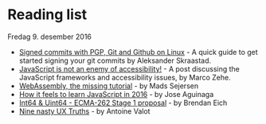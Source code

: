 # Reading list
Fredag 9. desember 2016


* [Signed commits with PGP, Git and Github on Linux](https://overflow.no/blog/2016/08/11/signed-commits-with-gpg-git-and-github-on-linux/) - A quick guide to get started signing your git commits by Aleksander Skraastad.
* [JavaScript is not an enemy of accessibility!](https://www.marcozehe.de/2016/11/23/javascript-not-enemy-accessibility/) - A post discussing the JavaScript frameworks and accessibility issues, by Marco Zehe.
* [WebAssembly, the missing tutorial](https://medium.com/@MadsSejersen/webassembly-the-missing-tutorial-95f8580b08ba#.w7lmxp633) - by Mads Sejersen
* [How it feels to learn JavaScript in 2016](https://hackernoon.com/how-it-feels-to-learn-javascript-in-2016-d3a717dd577f#.qeaesjr1s) - by Jose Aguinaga
* [Int64 & Uint64 - ECMA-262 Stage 1 proposal](https://mobile.twitter.com/BrendanEich/status/804121369910734849) - by Brendan Eich
* [Nine nasty UX Truths](https://medium.com/radical-ux/nine-nasty-ux-truths-83b30ea94355#.oqjybgm4d) - by Antoine Valot
